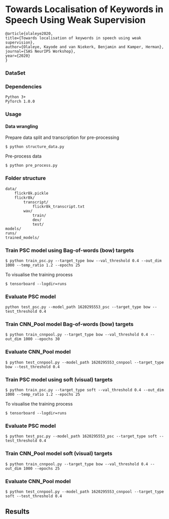 # Towards Localisation of Keywords in Speech Using Weak Supervision

    @article{olaleye2020,
    title={Towards localisation of keywords in speech using weak supervision},
    author={Olaleye, Kayode and van Niekerk, Benjamin and Kamper, Herman},
    journal={SAS NeurIPS Workshop},
    year={2020}
    }

### DataSet


### Dependencies

    Python 3+
    PyTorch 1.0.0

### Usage
#### Data wrangling
Prepare data split and transcription for pre-processing

    $ python structure_data.py

Pre-process data

    $ python pre_process.py

### Folder structure

    data/
        flickr8k.pickle
        flickr8k/
            transcript/
                flickr8k_transcript.txt
            wav/
                train/
                dev/
                test/
    models/
    runs/
    trained_models/

### Train PSC model using Bag-of-words (bow) targets

    $ python train_psc.py --target_type bow --val_threshold 0.4 --out_dim 1000 --temp_ratio 1.2 --epochs 25

To visualise the training process

    $ tensorboard --logdir=runs

### Evaluate PSC model

    python test_psc.py --model_path 1620295553_psc --target_type bow --test_threshold 0.4

### Train CNN_Pool model Bag-of-words (bow) targets

    $ python train_cnnpool.py --target_type bow --val_threshold 0.4 --out_dim 1000 --epochs 30

### Evaluate CNN_Pool model

    $ python test_cnnpool.py --model_path 1620295553_cnnpool --target_type bow --test_threshold 0.4


### Train PSC model using soft (visual) targets

    $ python train_psc.py --target_type soft --val_threshold 0.4 --out_dim 1000 --temp_ratio 1.2 --epochs 25

To visualise the training process

    $ tensorboard --logdir=runs

### Evaluate PSC model

    $ python test_psc.py --model_path 1620295553_psc --target_type soft --test_threshold 0.4

### Train CNN_Pool model soft (visual) targets

    $ python train_cnnpool.py --target_type bow --val_threshold 0.4 --out_dim 1000 --epochs 25

### Evaluate CNN_Pool model

    $ python test_cnnpool.py --model_path 1620295553_cnnpool --target_type soft --test_threshold 0.4


## Results


    



